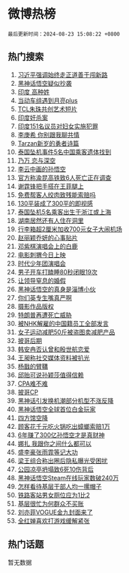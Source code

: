 # 微博热榜

`最后更新时间：2024-08-23 15:08:22 +0800`

## 热门搜索

1. [习近平强调始终走正道善于闯新路](https://m.weibo.cn/search?containerid=100103type%3D1%26t%3D10%26q%3D%23%E4%B9%A0%E8%BF%91%E5%B9%B3%E5%BC%BA%E8%B0%83%E5%A7%8B%E7%BB%88%E8%B5%B0%E6%AD%A3%E9%81%93%E5%96%84%E4%BA%8E%E9%97%AF%E6%96%B0%E8%B7%AF%23&stream_entry_id=51&isnewpage=1&extparam=seat%3D1%26stream_entry_id%3D51%26c_type%3D51%26cate%3D10103%26pos%3D0%26q%3D%2523%25E4%25B9%25A0%25E8%25BF%2591%25E5%25B9%25B3%25E5%25BC%25BA%25E8%25B0%2583%25E5%25A7%258B%25E7%25BB%2588%25E8%25B5%25B0%25E6%25AD%25A3%25E9%2581%2593%25E5%2596%2584%25E4%25BA%258E%25E9%2597%25AF%25E6%2596%25B0%25E8%25B7%25AF%2523%26dgr%3D0%26filter_type%3Drealtimehot%26display_time%3D1724396901%26pre_seqid%3D172439690110901120946)
1. [黑神话悟空疑似抄袭](https://m.weibo.cn/search?containerid=100103type%3D1%26t%3D10%26q%3D%E9%BB%91%E7%A5%9E%E8%AF%9D%E6%82%9F%E7%A9%BA%E7%96%91%E4%BC%BC%E6%8A%84%E8%A2%AD&stream_entry_id=31&isnewpage=1&extparam=seat%3D1%26lcate%3D5001%26band_rank%3D1%26q%3D%25E9%25BB%2591%25E7%25A5%259E%25E8%25AF%259D%25E6%2582%259F%25E7%25A9%25BA%25E7%2596%2591%25E4%25BC%25BC%25E6%258A%2584%25E8%25A2%25AD%26dgr%3D0%26filter_type%3Drealtimehot%26c_type%3D31%26flag%3D4%26pos%3D0%26cate%3D5001%26realpos%3D1%26stream_entry_id%3D31%26display_time%3D1724396901%26pre_seqid%3D172439690110901120946)
1. [印度 高种姓](https://m.weibo.cn/search?containerid=100103type%3D1%26t%3D10%26q%3D%E5%8D%B0%E5%BA%A6+%E9%AB%98%E7%A7%8D%E5%A7%93&stream_entry_id=31&isnewpage=1&extparam=seat%3D1%26lcate%3D5001%26band_rank%3D2%26q%3D%25E5%258D%25B0%25E5%25BA%25A6%2520%25E9%25AB%2598%25E7%25A7%258D%25E5%25A7%2593%26dgr%3D0%26filter_type%3Drealtimehot%26c_type%3D31%26flag%3D2%26pos%3D1%26cate%3D5001%26realpos%3D2%26stream_entry_id%3D31%26display_time%3D1724396901%26pre_seqid%3D172439690110901120946)
1. [当动车组遇到月亮plus](https://m.weibo.cn/search?containerid=100103type%3D1%26t%3D10%26q%3D%23%E5%BD%93%E5%8A%A8%E8%BD%A6%E7%BB%84%E9%81%87%E5%88%B0%E6%9C%88%E4%BA%AEplus%23&stream_entry_id=31&isnewpage=1&extparam=seat%3D1%26lcate%3D5001%26band_rank%3D3%26q%3D%2523%25E5%25BD%2593%25E5%258A%25A8%25E8%25BD%25A6%25E7%25BB%2584%25E9%2581%2587%25E5%2588%25B0%25E6%259C%2588%25E4%25BA%25AEplus%2523%26dgr%3D0%26filter_type%3Drealtimehot%26c_type%3D31%26flag%3D0%26pos%3D2%26cate%3D5001%26realpos%3D3%26stream_entry_id%3D31%26display_time%3D1724396901%26pre_seqid%3D172439690110901120946)
1. [TCL朱珠共创艺术短片](https://m.weibo.cn/search?containerid=100103type%3D1%26t%3D10%26q%3D%23TCL%E6%9C%B1%E7%8F%A0%E5%85%B1%E5%88%9B%E8%89%BA%E6%9C%AF%E7%9F%AD%E7%89%87%23&stream_entry_id=31&isnewpage=1&extparam=seat%3D1%26lcate%3D5001%26band_rank%3D4%26q%3D%2523TCL%25E6%259C%25B1%25E7%258F%25A0%25E5%2585%25B1%25E5%2588%259B%25E8%2589%25BA%25E6%259C%25AF%25E7%259F%25AD%25E7%2589%2587%2523%26dgr%3D0%26filter_type%3Drealtimehot%26adid%3D251123%26c_type%3D31%26stream_entry_id%3D31%26pos%3D3%26topic_ad%3D1%26cate%3D5001%26is_ad_pos%3D1%26display_time%3D1724396901%26pre_seqid%3D172439690110901120946)
1. [印度奸杀案](https://m.weibo.cn/search?containerid=100103type%3D1%26t%3D10%26q%3D%E5%8D%B0%E5%BA%A6%E5%A5%B8%E6%9D%80%E6%A1%88&stream_entry_id=31&isnewpage=1&extparam=seat%3D1%26lcate%3D5001%26band_rank%3D4%26q%3D%25E5%258D%25B0%25E5%25BA%25A6%25E5%25A5%25B8%25E6%259D%2580%25E6%25A1%2588%26dgr%3D0%26filter_type%3Drealtimehot%26c_type%3D31%26flag%3D1%26pos%3D4%26cate%3D5001%26realpos%3D4%26stream_entry_id%3D31%26display_time%3D1724396901%26pre_seqid%3D172439690110901120946)
1. [印度151名议员对妇女实施犯罪](https://m.weibo.cn/search?containerid=100103type%3D1%26t%3D10%26q%3D%23%E5%8D%B0%E5%BA%A6151%E5%90%8D%E8%AE%AE%E5%91%98%E5%AF%B9%E5%A6%87%E5%A5%B3%E5%AE%9E%E6%96%BD%E7%8A%AF%E7%BD%AA%23&stream_entry_id=31&isnewpage=1&extparam=seat%3D1%26lcate%3D5001%26band_rank%3D5%26q%3D%2523%25E5%258D%25B0%25E5%25BA%25A6151%25E5%2590%258D%25E8%25AE%25AE%25E5%2591%2598%25E5%25AF%25B9%25E5%25A6%2587%25E5%25A5%25B3%25E5%25AE%259E%25E6%2596%25BD%25E7%258A%25AF%25E7%25BD%25AA%2523%26dgr%3D0%26filter_type%3Drealtimehot%26c_type%3D31%26flag%3D2%26pos%3D5%26cate%3D5001%26realpos%3D5%26stream_entry_id%3D31%26display_time%3D1724396901%26pre_seqid%3D172439690110901120946)
1. [李庚希 你别跟我聊共情](https://m.weibo.cn/search?containerid=100103type%3D1%26t%3D10%26q%3D%E6%9D%8E%E5%BA%9A%E5%B8%8C+%E4%BD%A0%E5%88%AB%E8%B7%9F%E6%88%91%E8%81%8A%E5%85%B1%E6%83%85&stream_entry_id=31&isnewpage=1&extparam=seat%3D1%26lcate%3D5001%26band_rank%3D6%26q%3D%25E6%259D%258E%25E5%25BA%259A%25E5%25B8%258C%2520%25E4%25BD%25A0%25E5%2588%25AB%25E8%25B7%259F%25E6%2588%2591%25E8%2581%258A%25E5%2585%25B1%25E6%2583%2585%26dgr%3D0%26filter_type%3Drealtimehot%26c_type%3D31%26flag%3D1%26pos%3D6%26cate%3D5001%26realpos%3D6%26stream_entry_id%3D31%26display_time%3D1724396901%26pre_seqid%3D172439690110901120946)
1. [Tarzan新岁的勇者诗篇](https://m.weibo.cn/search?containerid=100103type%3D1%26t%3D10%26q%3D%23Tarzan%E6%96%B0%E5%B2%81%E7%9A%84%E5%8B%87%E8%80%85%E8%AF%97%E7%AF%87%23&stream_entry_id=31&isnewpage=1&extparam=seat%3D1%26lcate%3D5001%26band_rank%3D7%26q%3D%2523Tarzan%25E6%2596%25B0%25E5%25B2%2581%25E7%259A%2584%25E5%258B%2587%25E8%2580%2585%25E8%25AF%2597%25E7%25AF%2587%2523%26is_ad_pos%3D1%26filter_type%3Drealtimehot%26adid%3D251054%26c_type%3D31%26pos%3D7%26stream_entry_id%3D31%26cate%3D5001%26dgr%3D0%26display_time%3D1724396901%26pre_seqid%3D172439690110901120946)
1. [泰国坠机事件5名中国乘客遗体找到](https://m.weibo.cn/search?containerid=100103type%3D1%26t%3D10%26q%3D%23%E6%B3%B0%E5%9B%BD%E5%9D%A0%E6%9C%BA%E4%BA%8B%E4%BB%B65%E5%90%8D%E4%B8%AD%E5%9B%BD%E4%B9%98%E5%AE%A2%E9%81%97%E4%BD%93%E6%89%BE%E5%88%B0%23&stream_entry_id=31&isnewpage=1&extparam=seat%3D1%26lcate%3D5001%26band_rank%3D7%26q%3D%2523%25E6%25B3%25B0%25E5%259B%25BD%25E5%259D%25A0%25E6%259C%25BA%25E4%25BA%258B%25E4%25BB%25B65%25E5%2590%258D%25E4%25B8%25AD%25E5%259B%25BD%25E4%25B9%2598%25E5%25AE%25A2%25E9%2581%2597%25E4%25BD%2593%25E6%2589%25BE%25E5%2588%25B0%2523%26dgr%3D0%26filter_type%3Drealtimehot%26c_type%3D31%26flag%3D1%26pos%3D8%26cate%3D5001%26realpos%3D7%26stream_entry_id%3D31%26display_time%3D1724396901%26pre_seqid%3D172439690110901120946)
1. [乃万 恋与深空](https://m.weibo.cn/search?containerid=100103type%3D1%26t%3D10%26q%3D%E4%B9%83%E4%B8%87+%E6%81%8B%E4%B8%8E%E6%B7%B1%E7%A9%BA&stream_entry_id=31&isnewpage=1&extparam=seat%3D1%26lcate%3D5001%26band_rank%3D8%26q%3D%25E4%25B9%2583%25E4%25B8%2587%2520%25E6%2581%258B%25E4%25B8%258E%25E6%25B7%25B1%25E7%25A9%25BA%26dgr%3D0%26filter_type%3Drealtimehot%26c_type%3D31%26flag%3D0%26pos%3D9%26cate%3D5001%26realpos%3D8%26stream_entry_id%3D31%26display_time%3D1724396901%26pre_seqid%3D172439690110901120946)
1. [李云中画的孙悟空](https://m.weibo.cn/search?containerid=100103type%3D1%26t%3D10%26q%3D%E6%9D%8E%E4%BA%91%E4%B8%AD%E7%94%BB%E7%9A%84%E5%AD%99%E6%82%9F%E7%A9%BA&stream_entry_id=31&isnewpage=1&extparam=seat%3D1%26lcate%3D5001%26band_rank%3D9%26q%3D%25E6%259D%258E%25E4%25BA%2591%25E4%25B8%25AD%25E7%2594%25BB%25E7%259A%2584%25E5%25AD%2599%25E6%2582%259F%25E7%25A9%25BA%26dgr%3D0%26filter_type%3Drealtimehot%26c_type%3D31%26flag%3D0%26pos%3D10%26cate%3D5001%26realpos%3D9%26stream_entry_id%3D31%26display_time%3D1724396901%26pre_seqid%3D172439690110901120946)
1. [官方称渝昆高铁致6人死亡正在调查](https://m.weibo.cn/search?containerid=100103type%3D1%26t%3D10%26q%3D%23%E5%AE%98%E6%96%B9%E7%A7%B0%E6%B8%9D%E6%98%86%E9%AB%98%E9%93%81%E8%87%B46%E4%BA%BA%E6%AD%BB%E4%BA%A1%E6%AD%A3%E5%9C%A8%E8%B0%83%E6%9F%A5%23&stream_entry_id=31&isnewpage=1&extparam=seat%3D1%26lcate%3D5001%26band_rank%3D10%26q%3D%2523%25E5%25AE%2598%25E6%2596%25B9%25E7%25A7%25B0%25E6%25B8%259D%25E6%2598%2586%25E9%25AB%2598%25E9%2593%2581%25E8%2587%25B46%25E4%25BA%25BA%25E6%25AD%25BB%25E4%25BA%25A1%25E6%25AD%25A3%25E5%259C%25A8%25E8%25B0%2583%25E6%259F%25A5%2523%26dgr%3D0%26filter_type%3Drealtimehot%26c_type%3D31%26flag%3D1%26pos%3D11%26cate%3D5001%26realpos%3D10%26stream_entry_id%3D31%26display_time%3D1724396901%26pre_seqid%3D172439690110901120946)
1. [谢霆锋把手搭在王菲腿上](https://m.weibo.cn/search?containerid=100103type%3D1%26t%3D10%26q%3D%23%E8%B0%A2%E9%9C%86%E9%94%8B%E6%8A%8A%E6%89%8B%E6%90%AD%E5%9C%A8%E7%8E%8B%E8%8F%B2%E8%85%BF%E4%B8%8A%23&stream_entry_id=31&isnewpage=1&extparam=seat%3D1%26lcate%3D5001%26band_rank%3D11%26q%3D%2523%25E8%25B0%25A2%25E9%259C%2586%25E9%2594%258B%25E6%258A%258A%25E6%2589%258B%25E6%2590%25AD%25E5%259C%25A8%25E7%258E%258B%25E8%258F%25B2%25E8%2585%25BF%25E4%25B8%258A%2523%26dgr%3D0%26filter_type%3Drealtimehot%26c_type%3D31%26flag%3D1%26pos%3D12%26cate%3D5001%26realpos%3D11%26stream_entry_id%3D31%26display_time%3D1724396901%26pre_seqid%3D172439690110901120946)
1. [免费帮客人绞肉致残能索赔吗](https://m.weibo.cn/search?containerid=100103type%3D1%26t%3D10%26q%3D%23%E5%85%8D%E8%B4%B9%E5%B8%AE%E5%AE%A2%E4%BA%BA%E7%BB%9E%E8%82%89%E8%87%B4%E6%AE%8B%E8%83%BD%E7%B4%A2%E8%B5%94%E5%90%97%23&stream_entry_id=31&isnewpage=1&extparam=seat%3D1%26lcate%3D5001%26band_rank%3D12%26q%3D%2523%25E5%2585%258D%25E8%25B4%25B9%25E5%25B8%25AE%25E5%25AE%25A2%25E4%25BA%25BA%25E7%25BB%259E%25E8%2582%2589%25E8%2587%25B4%25E6%25AE%258B%25E8%2583%25BD%25E7%25B4%25A2%25E8%25B5%2594%25E5%2590%2597%2523%26dgr%3D0%26filter_type%3Drealtimehot%26c_type%3D31%26flag%3D2%26pos%3D13%26cate%3D5001%26realpos%3D12%26stream_entry_id%3D31%26display_time%3D1724396901%26pre_seqid%3D172439690110901120946)
1. [130平装成了300平的即视感](https://m.weibo.cn/search?containerid=100103type%3D1%26t%3D10%26q%3D130%E5%B9%B3%E8%A3%85%E6%88%90%E4%BA%86300%E5%B9%B3%E7%9A%84%E5%8D%B3%E8%A7%86%E6%84%9F&stream_entry_id=31&isnewpage=1&extparam=seat%3D1%26lcate%3D5001%26band_rank%3D13%26q%3D130%25E5%25B9%25B3%25E8%25A3%2585%25E6%2588%2590%25E4%25BA%2586300%25E5%25B9%25B3%25E7%259A%2584%25E5%258D%25B3%25E8%25A7%2586%25E6%2584%259F%26dgr%3D0%26filter_type%3Drealtimehot%26c_type%3D31%26flag%3D1%26pos%3D14%26cate%3D5001%26realpos%3D13%26stream_entry_id%3D31%26display_time%3D1724396901%26pre_seqid%3D172439690110901120946)
1. [泰国坠机5名乘客出生于浙江或上海](https://m.weibo.cn/search?containerid=100103type%3D1%26t%3D10%26q%3D%23%E6%B3%B0%E5%9B%BD%E5%9D%A0%E6%9C%BA5%E5%90%8D%E4%B9%98%E5%AE%A2%E5%87%BA%E7%94%9F%E4%BA%8E%E6%B5%99%E6%B1%9F%E6%88%96%E4%B8%8A%E6%B5%B7%23&stream_entry_id=31&isnewpage=1&extparam=seat%3D1%26lcate%3D5001%26band_rank%3D14%26q%3D%2523%25E6%25B3%25B0%25E5%259B%25BD%25E5%259D%25A0%25E6%259C%25BA5%25E5%2590%258D%25E4%25B9%2598%25E5%25AE%25A2%25E5%2587%25BA%25E7%2594%259F%25E4%25BA%258E%25E6%25B5%2599%25E6%25B1%259F%25E6%2588%2596%25E4%25B8%258A%25E6%25B5%25B7%2523%26dgr%3D0%26filter_type%3Drealtimehot%26c_type%3D31%26flag%3D1%26pos%3D15%26cate%3D5001%26realpos%3D14%26stream_entry_id%3D31%26display_time%3D1724396901%26pre_seqid%3D172439690110901120946)
1. [湖南居然还有人住在洞里](https://m.weibo.cn/search?containerid=100103type%3D1%26t%3D10%26q%3D%23%E6%B9%96%E5%8D%97%E5%B1%85%E7%84%B6%E8%BF%98%E6%9C%89%E4%BA%BA%E4%BD%8F%E5%9C%A8%E6%B4%9E%E9%87%8C%23&stream_entry_id=31&isnewpage=1&extparam=seat%3D1%26lcate%3D5001%26band_rank%3D15%26q%3D%2523%25E6%25B9%2596%25E5%258D%2597%25E5%25B1%2585%25E7%2584%25B6%25E8%25BF%2598%25E6%259C%2589%25E4%25BA%25BA%25E4%25BD%258F%25E5%259C%25A8%25E6%25B4%259E%25E9%2587%258C%2523%26dgr%3D0%26filter_type%3Drealtimehot%26c_type%3D31%26flag%3D1%26pos%3D16%26cate%3D5001%26realpos%3D15%26stream_entry_id%3D31%26display_time%3D1724396901%26pre_seqid%3D172439690110901120946)
1. [行李箱超2厘米加收700元女子大闹机场](https://m.weibo.cn/search?containerid=100103type%3D1%26t%3D10%26q%3D%23%E8%A1%8C%E6%9D%8E%E7%AE%B1%E8%B6%852%E5%8E%98%E7%B1%B3%E5%8A%A0%E6%94%B6700%E5%85%83%E5%A5%B3%E5%AD%90%E5%A4%A7%E9%97%B9%E6%9C%BA%E5%9C%BA%23&stream_entry_id=31&isnewpage=1&extparam=seat%3D1%26lcate%3D5001%26band_rank%3D16%26q%3D%2523%25E8%25A1%258C%25E6%259D%258E%25E7%25AE%25B1%25E8%25B6%25852%25E5%258E%2598%25E7%25B1%25B3%25E5%258A%25A0%25E6%2594%25B6700%25E5%2585%2583%25E5%25A5%25B3%25E5%25AD%2590%25E5%25A4%25A7%25E9%2597%25B9%25E6%259C%25BA%25E5%259C%25BA%2523%26dgr%3D0%26filter_type%3Drealtimehot%26c_type%3D31%26flag%3D0%26pos%3D17%26cate%3D5001%26realpos%3D16%26stream_entry_id%3D31%26display_time%3D1724396901%26pre_seqid%3D172439690110901120946)
1. [赵丽颖乔妍的心事贴片](https://m.weibo.cn/search?containerid=100103type%3D1%26t%3D10%26q%3D%23%E8%B5%B5%E4%B8%BD%E9%A2%96%E4%B9%94%E5%A6%8D%E7%9A%84%E5%BF%83%E4%BA%8B%E8%B4%B4%E7%89%87%23&stream_entry_id=31&isnewpage=1&extparam=seat%3D1%26lcate%3D5001%26band_rank%3D17%26q%3D%2523%25E8%25B5%25B5%25E4%25B8%25BD%25E9%25A2%2596%25E4%25B9%2594%25E5%25A6%258D%25E7%259A%2584%25E5%25BF%2583%25E4%25BA%258B%25E8%25B4%25B4%25E7%2589%2587%2523%26dgr%3D0%26filter_type%3Drealtimehot%26c_type%3D31%26flag%3D1%26pos%3D18%26cate%3D5001%26realpos%3D17%26stream_entry_id%3D31%26display_time%3D1724396901%26pre_seqid%3D172439690110901120946)
1. [邓紫棋演唱会上的白鹿](https://m.weibo.cn/search?containerid=100103type%3D1%26t%3D10%26q%3D%23%E9%82%93%E7%B4%AB%E6%A3%8B%E6%BC%94%E5%94%B1%E4%BC%9A%E4%B8%8A%E7%9A%84%E7%99%BD%E9%B9%BF%23&stream_entry_id=31&isnewpage=1&extparam=seat%3D1%26lcate%3D5001%26band_rank%3D18%26q%3D%2523%25E9%2582%2593%25E7%25B4%25AB%25E6%25A3%258B%25E6%25BC%2594%25E5%2594%25B1%25E4%25BC%259A%25E4%25B8%258A%25E7%259A%2584%25E7%2599%25BD%25E9%25B9%25BF%2523%26dgr%3D0%26filter_type%3Drealtimehot%26c_type%3D31%26flag%3D1%26pos%3D19%26cate%3D5001%26realpos%3D18%26stream_entry_id%3D31%26display_time%3D1724396901%26pre_seqid%3D172439690110901120946)
1. [电影刺猬今日上映](https://m.weibo.cn/search?containerid=100103type%3D1%26t%3D10%26q%3D%23%E7%94%B5%E5%BD%B1%E5%88%BA%E7%8C%AC%E4%BB%8A%E6%97%A5%E4%B8%8A%E6%98%A0%23&stream_entry_id=31&isnewpage=1&extparam=seat%3D1%26lcate%3D5001%26band_rank%3D19%26q%3D%2523%25E7%2594%25B5%25E5%25BD%25B1%25E5%2588%25BA%25E7%258C%25AC%25E4%25BB%258A%25E6%2597%25A5%25E4%25B8%258A%25E6%2598%25A0%2523%26dgr%3D0%26filter_type%3Drealtimehot%26c_type%3D31%26flag%3D0%26pos%3D20%26cate%3D5001%26realpos%3D19%26stream_entry_id%3D31%26display_time%3D1724396901%26pre_seqid%3D172439690110901120946)
1. [时代少年团演唱会](https://m.weibo.cn/search?containerid=100103type%3D1%26t%3D10%26q%3D%E6%97%B6%E4%BB%A3%E5%B0%91%E5%B9%B4%E5%9B%A2%E6%BC%94%E5%94%B1%E4%BC%9A&stream_entry_id=31&isnewpage=1&extparam=seat%3D1%26lcate%3D5001%26band_rank%3D20%26q%3D%25E6%2597%25B6%25E4%25BB%25A3%25E5%25B0%2591%25E5%25B9%25B4%25E5%259B%25A2%25E6%25BC%2594%25E5%2594%25B1%25E4%25BC%259A%26dgr%3D0%26filter_type%3Drealtimehot%26c_type%3D31%26flag%3D1%26pos%3D21%26cate%3D5001%26realpos%3D20%26stream_entry_id%3D31%26display_time%3D1724396901%26pre_seqid%3D172439690110901120946)
1. [男子开车打瞌睡80秒闭眼19次](https://m.weibo.cn/search?containerid=100103type%3D1%26t%3D10%26q%3D%23%E7%94%B7%E5%AD%90%E5%BC%80%E8%BD%A6%E6%89%93%E7%9E%8C%E7%9D%A180%E7%A7%92%E9%97%AD%E7%9C%BC19%E6%AC%A1%23&stream_entry_id=31&isnewpage=1&extparam=seat%3D1%26lcate%3D5001%26band_rank%3D21%26q%3D%2523%25E7%2594%25B7%25E5%25AD%2590%25E5%25BC%2580%25E8%25BD%25A6%25E6%2589%2593%25E7%259E%258C%25E7%259D%25A180%25E7%25A7%2592%25E9%2597%25AD%25E7%259C%25BC19%25E6%25AC%25A1%2523%26dgr%3D0%26filter_type%3Drealtimehot%26c_type%3D31%26flag%3D0%26pos%3D22%26cate%3D5001%26realpos%3D21%26stream_entry_id%3D31%26display_time%3D1724396901%26pre_seqid%3D172439690110901120946)
1. [让领导窒息的婚假](https://m.weibo.cn/search?containerid=100103type%3D1%26t%3D10%26q%3D%23%E8%AE%A9%E9%A2%86%E5%AF%BC%E7%AA%92%E6%81%AF%E7%9A%84%E5%A9%9A%E5%81%87%23&stream_entry_id=31&isnewpage=1&extparam=seat%3D1%26lcate%3D5001%26band_rank%3D22%26q%3D%2523%25E8%25AE%25A9%25E9%25A2%2586%25E5%25AF%25BC%25E7%25AA%2592%25E6%2581%25AF%25E7%259A%2584%25E5%25A9%259A%25E5%2581%2587%2523%26dgr%3D0%26filter_type%3Drealtimehot%26c_type%3D31%26flag%3D0%26pos%3D23%26cate%3D5001%26realpos%3D22%26stream_entry_id%3D31%26display_time%3D1724396901%26pre_seqid%3D172439690110901120946)
1. [黑神话悟空的真身是淄博小伙](https://m.weibo.cn/search?containerid=100103type%3D1%26t%3D10%26q%3D%23%E9%BB%91%E7%A5%9E%E8%AF%9D%E6%82%9F%E7%A9%BA%E7%9A%84%E7%9C%9F%E8%BA%AB%E6%98%AF%E6%B7%84%E5%8D%9A%E5%B0%8F%E4%BC%99%23&stream_entry_id=31&isnewpage=1&extparam=seat%3D1%26lcate%3D5001%26band_rank%3D23%26q%3D%2523%25E9%25BB%2591%25E7%25A5%259E%25E8%25AF%259D%25E6%2582%259F%25E7%25A9%25BA%25E7%259A%2584%25E7%259C%259F%25E8%25BA%25AB%25E6%2598%25AF%25E6%25B7%2584%25E5%258D%259A%25E5%25B0%258F%25E4%25BC%2599%2523%26dgr%3D0%26filter_type%3Drealtimehot%26c_type%3D31%26flag%3D0%26pos%3D24%26cate%3D5001%26realpos%3D23%26stream_entry_id%3D31%26display_time%3D1724396901%26pre_seqid%3D172439690110901120946)
1. [你们英专生嘴真严啊](https://m.weibo.cn/search?containerid=100103type%3D1%26t%3D10%26q%3D%E4%BD%A0%E4%BB%AC%E8%8B%B1%E4%B8%93%E7%94%9F%E5%98%B4%E7%9C%9F%E4%B8%A5%E5%95%8A&stream_entry_id=31&isnewpage=1&extparam=seat%3D1%26lcate%3D5001%26band_rank%3D24%26q%3D%25E4%25BD%25A0%25E4%25BB%25AC%25E8%258B%25B1%25E4%25B8%2593%25E7%2594%259F%25E5%2598%25B4%25E7%259C%259F%25E4%25B8%25A5%25E5%2595%258A%26dgr%3D0%26filter_type%3Drealtimehot%26c_type%3D31%26flag%3D1%26pos%3D25%26cate%3D5001%26realpos%3D24%26stream_entry_id%3D31%26display_time%3D1724396901%26pre_seqid%3D172439690110901120946)
1. [摄影作品版权](https://m.weibo.cn/search?containerid=100103type%3D1%26t%3D10%26q%3D%E6%91%84%E5%BD%B1%E4%BD%9C%E5%93%81%E7%89%88%E6%9D%83&stream_entry_id=31&isnewpage=1&extparam=seat%3D1%26lcate%3D5001%26band_rank%3D25%26q%3D%25E6%2591%2584%25E5%25BD%25B1%25E4%25BD%259C%25E5%2593%2581%25E7%2589%2588%25E6%259D%2583%26dgr%3D0%26filter_type%3Drealtimehot%26c_type%3D31%26flag%3D1%26pos%3D26%26cate%3D5001%26realpos%3D25%26stream_entry_id%3D31%26display_time%3D1724396901%26pre_seqid%3D172439690110901120946)
1. [特朗普再遭死亡威胁](https://m.weibo.cn/search?containerid=100103type%3D1%26t%3D10%26q%3D%23%E7%89%B9%E6%9C%97%E6%99%AE%E5%86%8D%E9%81%AD%E6%AD%BB%E4%BA%A1%E5%A8%81%E8%83%81%23&stream_entry_id=31&isnewpage=1&extparam=seat%3D1%26lcate%3D5001%26band_rank%3D26%26q%3D%2523%25E7%2589%25B9%25E6%259C%2597%25E6%2599%25AE%25E5%2586%258D%25E9%2581%25AD%25E6%25AD%25BB%25E4%25BA%25A1%25E5%25A8%2581%25E8%2583%2581%2523%26dgr%3D0%26filter_type%3Drealtimehot%26c_type%3D31%26flag%3D1%26pos%3D27%26cate%3D5001%26realpos%3D26%26stream_entry_id%3D31%26display_time%3D1724396901%26pre_seqid%3D172439690110901120946)
1. [被NHK解雇的中国籍员工全部发言](https://m.weibo.cn/search?containerid=100103type%3D1%26t%3D10%26q%3D%23%E8%A2%ABNHK%E8%A7%A3%E9%9B%87%E7%9A%84%E4%B8%AD%E5%9B%BD%E7%B1%8D%E5%91%98%E5%B7%A5%E5%85%A8%E9%83%A8%E5%8F%91%E8%A8%80%23&stream_entry_id=31&isnewpage=1&extparam=seat%3D1%26lcate%3D5001%26band_rank%3D27%26q%3D%2523%25E8%25A2%25ABNHK%25E8%25A7%25A3%25E9%259B%2587%25E7%259A%2584%25E4%25B8%25AD%25E5%259B%25BD%25E7%25B1%258D%25E5%2591%2598%25E5%25B7%25A5%25E5%2585%25A8%25E9%2583%25A8%25E5%258F%2591%25E8%25A8%2580%2523%26dgr%3D0%26filter_type%3Drealtimehot%26c_type%3D31%26flag%3D0%26pos%3D28%26cate%3D5001%26realpos%3D27%26stream_entry_id%3D31%26display_time%3D1724396901%26pre_seqid%3D172439690110901120946)
1. [女子运动减肥50斤被盗图卖减肥产品](https://m.weibo.cn/search?containerid=100103type%3D1%26t%3D10%26q%3D%23%E5%A5%B3%E5%AD%90%E8%BF%90%E5%8A%A8%E5%87%8F%E8%82%A550%E6%96%A4%E8%A2%AB%E7%9B%97%E5%9B%BE%E5%8D%96%E5%87%8F%E8%82%A5%E4%BA%A7%E5%93%81%23&stream_entry_id=31&isnewpage=1&extparam=seat%3D1%26lcate%3D5001%26band_rank%3D28%26q%3D%2523%25E5%25A5%25B3%25E5%25AD%2590%25E8%25BF%2590%25E5%258A%25A8%25E5%2587%258F%25E8%2582%25A550%25E6%2596%25A4%25E8%25A2%25AB%25E7%259B%2597%25E5%259B%25BE%25E5%258D%2596%25E5%2587%258F%25E8%2582%25A5%25E4%25BA%25A7%25E5%2593%2581%2523%26dgr%3D0%26filter_type%3Drealtimehot%26c_type%3D31%26flag%3D1%26pos%3D29%26cate%3D5001%26realpos%3D28%26stream_entry_id%3D31%26display_time%3D1724396901%26pre_seqid%3D172439690110901120946)
1. [披哥后期](https://m.weibo.cn/search?containerid=100103type%3D1%26t%3D10%26q%3D%E6%8A%AB%E5%93%A5%E5%90%8E%E6%9C%9F&stream_entry_id=31&isnewpage=1&extparam=seat%3D1%26lcate%3D5001%26band_rank%3D29%26q%3D%25E6%258A%25AB%25E5%2593%25A5%25E5%2590%258E%25E6%259C%259F%26dgr%3D0%26filter_type%3Drealtimehot%26c_type%3D31%26flag%3D1%26pos%3D30%26cate%3D5001%26realpos%3D29%26stream_entry_id%3D31%26display_time%3D1724396901%26pre_seqid%3D172439690110901120946)
1. [韩安冉否认曾和殷世航恋爱](https://m.weibo.cn/search?containerid=100103type%3D1%26t%3D10%26q%3D%23%E9%9F%A9%E5%AE%89%E5%86%89%E5%90%A6%E8%AE%A4%E6%9B%BE%E5%92%8C%E6%AE%B7%E4%B8%96%E8%88%AA%E6%81%8B%E7%88%B1%23&stream_entry_id=31&isnewpage=1&extparam=seat%3D1%26lcate%3D5001%26band_rank%3D30%26q%3D%2523%25E9%259F%25A9%25E5%25AE%2589%25E5%2586%2589%25E5%2590%25A6%25E8%25AE%25A4%25E6%259B%25BE%25E5%2592%258C%25E6%25AE%25B7%25E4%25B8%2596%25E8%2588%25AA%25E6%2581%258B%25E7%2588%25B1%2523%26dgr%3D0%26filter_type%3Drealtimehot%26c_type%3D31%26flag%3D0%26pos%3D31%26cate%3D5001%26realpos%3D30%26stream_entry_id%3D31%26display_time%3D1724396901%26pre_seqid%3D172439690110901120946)
1. [王昶称社交媒体资料被扒光](https://m.weibo.cn/search?containerid=100103type%3D1%26t%3D10%26q%3D%23%E7%8E%8B%E6%98%B6%E7%A7%B0%E7%A4%BE%E4%BA%A4%E5%AA%92%E4%BD%93%E8%B5%84%E6%96%99%E8%A2%AB%E6%89%92%E5%85%89%23&stream_entry_id=31&isnewpage=1&extparam=seat%3D1%26lcate%3D5001%26band_rank%3D31%26q%3D%2523%25E7%258E%258B%25E6%2598%25B6%25E7%25A7%25B0%25E7%25A4%25BE%25E4%25BA%25A4%25E5%25AA%2592%25E4%25BD%2593%25E8%25B5%2584%25E6%2596%2599%25E8%25A2%25AB%25E6%2589%2592%25E5%2585%2589%2523%26dgr%3D0%26filter_type%3Drealtimehot%26c_type%3D31%26flag%3D1%26pos%3D32%26cate%3D5001%26realpos%3D31%26stream_entry_id%3D31%26display_time%3D1724396901%26pre_seqid%3D172439690110901120946)
1. [杨戬的臂鞲](https://m.weibo.cn/search?containerid=100103type%3D1%26t%3D10%26q%3D%E6%9D%A8%E6%88%AC%E7%9A%84%E8%87%82%E9%9E%B2&stream_entry_id=31&isnewpage=1&extparam=seat%3D1%26lcate%3D5001%26band_rank%3D32%26q%3D%25E6%259D%25A8%25E6%2588%25AC%25E7%259A%2584%25E8%2587%2582%25E9%259E%25B2%26dgr%3D0%26filter_type%3Drealtimehot%26c_type%3D31%26flag%3D1%26pos%3D33%26cate%3D5001%26realpos%3D32%26stream_entry_id%3D31%26display_time%3D1724396901%26pre_seqid%3D172439690110901120946)
1. [邱贻可说孙颖莎值得信赖](https://m.weibo.cn/search?containerid=100103type%3D1%26t%3D10%26q%3D%23%E9%82%B1%E8%B4%BB%E5%8F%AF%E8%AF%B4%E5%AD%99%E9%A2%96%E8%8E%8E%E5%80%BC%E5%BE%97%E4%BF%A1%E8%B5%96%23&stream_entry_id=31&isnewpage=1&extparam=seat%3D1%26lcate%3D5001%26band_rank%3D33%26q%3D%2523%25E9%2582%25B1%25E8%25B4%25BB%25E5%258F%25AF%25E8%25AF%25B4%25E5%25AD%2599%25E9%25A2%2596%25E8%258E%258E%25E5%2580%25BC%25E5%25BE%2597%25E4%25BF%25A1%25E8%25B5%2596%2523%26dgr%3D0%26filter_type%3Drealtimehot%26c_type%3D31%26flag%3D0%26pos%3D34%26cate%3D5001%26realpos%3D33%26stream_entry_id%3D31%26display_time%3D1724396901%26pre_seqid%3D172439690110901120946)
1. [CPA难不难](https://m.weibo.cn/search?containerid=100103type%3D1%26t%3D10%26q%3DCPA%E9%9A%BE%E4%B8%8D%E9%9A%BE&stream_entry_id=31&isnewpage=1&extparam=seat%3D1%26lcate%3D5001%26band_rank%3D34%26q%3DCPA%25E9%259A%25BE%25E4%25B8%258D%25E9%259A%25BE%26dgr%3D0%26filter_type%3Drealtimehot%26c_type%3D31%26flag%3D0%26pos%3D35%26cate%3D5001%26realpos%3D34%26stream_entry_id%3D31%26display_time%3D1724396901%26pre_seqid%3D172439690110901120946)
1. [披哥CP](https://m.weibo.cn/search?containerid=100103type%3D1%26t%3D10%26q%3D%E6%8A%AB%E5%93%A5CP&stream_entry_id=31&isnewpage=1&extparam=seat%3D1%26lcate%3D5001%26band_rank%3D35%26q%3D%25E6%258A%25AB%25E5%2593%25A5CP%26dgr%3D0%26filter_type%3Drealtimehot%26c_type%3D31%26flag%3D1%26pos%3D36%26cate%3D5001%26realpos%3D35%26stream_entry_id%3D31%26display_time%3D1724396901%26pre_seqid%3D172439690110901120946)
1. [黑神话引发换机潮部分机型不涨反降](https://m.weibo.cn/search?containerid=100103type%3D1%26t%3D10%26q%3D%23%E9%BB%91%E7%A5%9E%E8%AF%9D%E5%BC%95%E5%8F%91%E6%8D%A2%E6%9C%BA%E6%BD%AE%E9%83%A8%E5%88%86%E6%9C%BA%E5%9E%8B%E4%B8%8D%E6%B6%A8%E5%8F%8D%E9%99%8D%23&stream_entry_id=31&isnewpage=1&extparam=seat%3D1%26lcate%3D5001%26band_rank%3D36%26q%3D%2523%25E9%25BB%2591%25E7%25A5%259E%25E8%25AF%259D%25E5%25BC%2595%25E5%258F%2591%25E6%258D%25A2%25E6%259C%25BA%25E6%25BD%25AE%25E9%2583%25A8%25E5%2588%2586%25E6%259C%25BA%25E5%259E%258B%25E4%25B8%258D%25E6%25B6%25A8%25E5%258F%258D%25E9%2599%258D%2523%26dgr%3D0%26filter_type%3Drealtimehot%26c_type%3D31%26flag%3D1%26pos%3D37%26cate%3D5001%26realpos%3D36%26stream_entry_id%3D31%26display_time%3D1724396901%26pre_seqid%3D172439690110901120946)
1. [黑神话悟空全球首位白金玩家](https://m.weibo.cn/search?containerid=100103type%3D1%26t%3D10%26q%3D%23%E9%BB%91%E7%A5%9E%E8%AF%9D%E6%82%9F%E7%A9%BA%E5%85%A8%E7%90%83%E9%A6%96%E4%BD%8D%E7%99%BD%E9%87%91%E7%8E%A9%E5%AE%B6%23&stream_entry_id=31&isnewpage=1&extparam=seat%3D1%26lcate%3D5001%26band_rank%3D37%26q%3D%2523%25E9%25BB%2591%25E7%25A5%259E%25E8%25AF%259D%25E6%2582%259F%25E7%25A9%25BA%25E5%2585%25A8%25E7%2590%2583%25E9%25A6%2596%25E4%25BD%258D%25E7%2599%25BD%25E9%2587%2591%25E7%258E%25A9%25E5%25AE%25B6%2523%26dgr%3D0%26filter_type%3Drealtimehot%26c_type%3D31%26flag%3D1%26pos%3D38%26cate%3D5001%26realpos%3D37%26stream_entry_id%3D31%26display_time%3D1724396901%26pre_seqid%3D172439690110901120946)
1. [四方馆空降](https://m.weibo.cn/search?containerid=100103type%3D1%26t%3D10%26q%3D%23%E5%9B%9B%E6%96%B9%E9%A6%86%E7%A9%BA%E9%99%8D%23&stream_entry_id=31&isnewpage=1&extparam=seat%3D1%26lcate%3D5001%26band_rank%3D38%26q%3D%2523%25E5%259B%259B%25E6%2596%25B9%25E9%25A6%2586%25E7%25A9%25BA%25E9%2599%258D%2523%26dgr%3D0%26filter_type%3Drealtimehot%26c_type%3D31%26flag%3D0%26pos%3D39%26cate%3D5001%26realpos%3D38%26stream_entry_id%3D31%26display_time%3D1724396901%26pre_seqid%3D172439690110901120946)
1. [顾客花千元吃火锅吃出蟑螂索赔1万](https://m.weibo.cn/search?containerid=100103type%3D1%26t%3D10%26q%3D%23%E9%A1%BE%E5%AE%A2%E8%8A%B1%E5%8D%83%E5%85%83%E5%90%83%E7%81%AB%E9%94%85%E5%90%83%E5%87%BA%E8%9F%91%E8%9E%82%E7%B4%A2%E8%B5%941%E4%B8%87%23&stream_entry_id=31&isnewpage=1&extparam=seat%3D1%26lcate%3D5001%26band_rank%3D39%26q%3D%2523%25E9%25A1%25BE%25E5%25AE%25A2%25E8%258A%25B1%25E5%258D%2583%25E5%2585%2583%25E5%2590%2583%25E7%2581%25AB%25E9%2594%2585%25E5%2590%2583%25E5%2587%25BA%25E8%259F%2591%25E8%259E%2582%25E7%25B4%25A2%25E8%25B5%25941%25E4%25B8%2587%2523%26dgr%3D0%26filter_type%3Drealtimehot%26c_type%3D31%26flag%3D0%26pos%3D40%26cate%3D5001%26realpos%3D39%26stream_entry_id%3D31%26display_time%3D1724396901%26pre_seqid%3D172439690110901120946)
1. [6年赚了300亿孙悟空才是真财神](https://m.weibo.cn/search?containerid=100103type%3D1%26t%3D10%26q%3D%236%E5%B9%B4%E8%B5%9A%E4%BA%86300%E4%BA%BF%E5%AD%99%E6%82%9F%E7%A9%BA%E6%89%8D%E6%98%AF%E7%9C%9F%E8%B4%A2%E7%A5%9E%23&stream_entry_id=31&isnewpage=1&extparam=seat%3D1%26lcate%3D5001%26band_rank%3D40%26q%3D%25236%25E5%25B9%25B4%25E8%25B5%259A%25E4%25BA%2586300%25E4%25BA%25BF%25E5%25AD%2599%25E6%2582%259F%25E7%25A9%25BA%25E6%2589%258D%25E6%2598%25AF%25E7%259C%259F%25E8%25B4%25A2%25E7%25A5%259E%2523%26dgr%3D0%26filter_type%3Drealtimehot%26c_type%3D31%26flag%3D0%26pos%3D41%26cate%3D5001%26realpos%3D40%26stream_entry_id%3D31%26display_time%3D1724396901%26pre_seqid%3D172439690110901120946)
1. [娜扎 我跟你之间什么都可以](https://m.weibo.cn/search?containerid=100103type%3D1%26t%3D10%26q%3D%E5%A8%9C%E6%89%8E+%E6%88%91%E8%B7%9F%E4%BD%A0%E4%B9%8B%E9%97%B4%E4%BB%80%E4%B9%88%E9%83%BD%E5%8F%AF%E4%BB%A5&stream_entry_id=31&isnewpage=1&extparam=seat%3D1%26lcate%3D5001%26band_rank%3D41%26q%3D%25E5%25A8%259C%25E6%2589%258E%2520%25E6%2588%2591%25E8%25B7%259F%25E4%25BD%25A0%25E4%25B9%258B%25E9%2597%25B4%25E4%25BB%2580%25E4%25B9%2588%25E9%2583%25BD%25E5%258F%25AF%25E4%25BB%25A5%26dgr%3D0%26filter_type%3Drealtimehot%26c_type%3D31%26flag%3D1%26pos%3D42%26cate%3D5001%26realpos%3D41%26stream_entry_id%3D31%26display_time%3D1724396901%26pre_seqid%3D172439690110901120946)
1. [盛李豪张雨霏等记大功](https://m.weibo.cn/search?containerid=100103type%3D1%26t%3D10%26q%3D%23%E7%9B%9B%E6%9D%8E%E8%B1%AA%E5%BC%A0%E9%9B%A8%E9%9C%8F%E7%AD%89%E8%AE%B0%E5%A4%A7%E5%8A%9F%23&stream_entry_id=31&isnewpage=1&extparam=seat%3D1%26lcate%3D5001%26band_rank%3D42%26q%3D%2523%25E7%259B%259B%25E6%259D%258E%25E8%25B1%25AA%25E5%25BC%25A0%25E9%259B%25A8%25E9%259C%258F%25E7%25AD%2589%25E8%25AE%25B0%25E5%25A4%25A7%25E5%258A%259F%2523%26dgr%3D0%26filter_type%3Drealtimehot%26c_type%3D31%26flag%3D0%26pos%3D43%26cate%3D5001%26realpos%3D42%26stream_entry_id%3D31%26display_time%3D1724396901%26pre_seqid%3D172439690110901120946)
1. [梁王组合称出圈后隐私曝光受困扰](https://m.weibo.cn/search?containerid=100103type%3D1%26t%3D10%26q%3D%23%E6%A2%81%E7%8E%8B%E7%BB%84%E5%90%88%E7%A7%B0%E5%87%BA%E5%9C%88%E5%90%8E%E9%9A%90%E7%A7%81%E6%9B%9D%E5%85%89%E5%8F%97%E5%9B%B0%E6%89%B0%23&stream_entry_id=31&isnewpage=1&extparam=seat%3D1%26lcate%3D5001%26band_rank%3D43%26q%3D%2523%25E6%25A2%2581%25E7%258E%258B%25E7%25BB%2584%25E5%2590%2588%25E7%25A7%25B0%25E5%2587%25BA%25E5%259C%2588%25E5%2590%258E%25E9%259A%2590%25E7%25A7%2581%25E6%259B%259D%25E5%2585%2589%25E5%258F%2597%25E5%259B%25B0%25E6%2589%25B0%2523%26dgr%3D0%26filter_type%3Drealtimehot%26c_type%3D31%26flag%3D0%26pos%3D44%26cate%3D5001%26realpos%3D43%26stream_entry_id%3D31%26display_time%3D1724396901%26pre_seqid%3D172439690110901120946)
1. [公园凉亭坍塌致6死10伤背后](https://m.weibo.cn/search?containerid=100103type%3D1%26t%3D10%26q%3D%23%E5%85%AC%E5%9B%AD%E5%87%89%E4%BA%AD%E5%9D%8D%E5%A1%8C%E8%87%B46%E6%AD%BB10%E4%BC%A4%E8%83%8C%E5%90%8E%23&stream_entry_id=31&isnewpage=1&extparam=seat%3D1%26lcate%3D5001%26band_rank%3D44%26q%3D%2523%25E5%2585%25AC%25E5%259B%25AD%25E5%2587%2589%25E4%25BA%25AD%25E5%259D%258D%25E5%25A1%258C%25E8%2587%25B46%25E6%25AD%25BB10%25E4%25BC%25A4%25E8%2583%258C%25E5%2590%258E%2523%26dgr%3D0%26filter_type%3Drealtimehot%26c_type%3D31%26flag%3D1%26pos%3D45%26cate%3D5001%26realpos%3D44%26stream_entry_id%3D31%26display_time%3D1724396901%26pre_seqid%3D172439690110901120946)
1. [黑神话悟空Steam在线玩家数破240万](https://m.weibo.cn/search?containerid=100103type%3D1%26t%3D10%26q%3D%23%E9%BB%91%E7%A5%9E%E8%AF%9D%E6%82%9F%E7%A9%BASteam%E5%9C%A8%E7%BA%BF%E7%8E%A9%E5%AE%B6%E6%95%B0%E7%A0%B4240%E4%B8%87%23&stream_entry_id=31&isnewpage=1&extparam=seat%3D1%26lcate%3D5001%26band_rank%3D45%26q%3D%2523%25E9%25BB%2591%25E7%25A5%259E%25E8%25AF%259D%25E6%2582%259F%25E7%25A9%25BASteam%25E5%259C%25A8%25E7%25BA%25BF%25E7%258E%25A9%25E5%25AE%25B6%25E6%2595%25B0%25E7%25A0%25B4240%25E4%25B8%2587%2523%26dgr%3D0%26filter_type%3Drealtimehot%26c_type%3D31%26flag%3D1%26pos%3D46%26cate%3D5001%26realpos%3D45%26stream_entry_id%3D31%26display_time%3D1724396901%26pre_seqid%3D172439690110901120946)
1. [怎样看待基层干部人均一摞帽子](https://m.weibo.cn/search?containerid=100103type%3D1%26t%3D10%26q%3D%23%E6%80%8E%E6%A0%B7%E7%9C%8B%E5%BE%85%E5%9F%BA%E5%B1%82%E5%B9%B2%E9%83%A8%E4%BA%BA%E5%9D%87%E4%B8%80%E6%91%9E%E5%B8%BD%E5%AD%90%23&stream_entry_id=31&isnewpage=1&extparam=seat%3D1%26lcate%3D5001%26band_rank%3D46%26q%3D%2523%25E6%2580%258E%25E6%25A0%25B7%25E7%259C%258B%25E5%25BE%2585%25E5%259F%25BA%25E5%25B1%2582%25E5%25B9%25B2%25E9%2583%25A8%25E4%25BA%25BA%25E5%259D%2587%25E4%25B8%2580%25E6%2591%259E%25E5%25B8%25BD%25E5%25AD%2590%2523%26dgr%3D0%26filter_type%3Drealtimehot%26c_type%3D31%26flag%3D1%26pos%3D47%26cate%3D5001%26realpos%3D46%26stream_entry_id%3D31%26display_time%3D1724396901%26pre_seqid%3D172439690110901120946)
1. [铁路客站男女厕位应为1比2](https://m.weibo.cn/search?containerid=100103type%3D1%26t%3D10%26q%3D%23%E9%93%81%E8%B7%AF%E5%AE%A2%E7%AB%99%E7%94%B7%E5%A5%B3%E5%8E%95%E4%BD%8D%E5%BA%94%E4%B8%BA1%E6%AF%942%23&stream_entry_id=31&isnewpage=1&extparam=seat%3D1%26lcate%3D5001%26band_rank%3D47%26q%3D%2523%25E9%2593%2581%25E8%25B7%25AF%25E5%25AE%25A2%25E7%25AB%2599%25E7%2594%25B7%25E5%25A5%25B3%25E5%258E%2595%25E4%25BD%258D%25E5%25BA%2594%25E4%25B8%25BA1%25E6%25AF%25942%2523%26dgr%3D0%26filter_type%3Drealtimehot%26c_type%3D31%26flag%3D1%26pos%3D48%26cate%3D5001%26realpos%3D47%26stream_entry_id%3D31%26display_time%3D1724396901%26pre_seqid%3D172439690110901120946)
1. [基层很忙为何群众不买账](https://m.weibo.cn/search?containerid=100103type%3D1%26t%3D10%26q%3D%23%E5%9F%BA%E5%B1%82%E5%BE%88%E5%BF%99%E4%B8%BA%E4%BD%95%E7%BE%A4%E4%BC%97%E4%B8%8D%E4%B9%B0%E8%B4%A6%23&stream_entry_id=31&isnewpage=1&extparam=seat%3D1%26lcate%3D5001%26band_rank%3D48%26q%3D%2523%25E5%259F%25BA%25E5%25B1%2582%25E5%25BE%2588%25E5%25BF%2599%25E4%25B8%25BA%25E4%25BD%2595%25E7%25BE%25A4%25E4%25BC%2597%25E4%25B8%258D%25E4%25B9%25B0%25E8%25B4%25A6%2523%26dgr%3D0%26filter_type%3Drealtimehot%26c_type%3D31%26flag%3D0%26pos%3D49%26cate%3D5001%26realpos%3D48%26stream_entry_id%3D31%26display_time%3D1724396901%26pre_seqid%3D172439690110901120946)
1. [刘亦菲VOGUE金九封面来了](https://m.weibo.cn/search?containerid=100103type%3D1%26t%3D10%26q%3D%23%E5%88%98%E4%BA%A6%E8%8F%B2VOGUE%E9%87%91%E4%B9%9D%E5%B0%81%E9%9D%A2%E6%9D%A5%E4%BA%86%23&stream_entry_id=31&isnewpage=1&extparam=seat%3D1%26lcate%3D5001%26band_rank%3D49%26q%3D%2523%25E5%2588%2598%25E4%25BA%25A6%25E8%258F%25B2VOGUE%25E9%2587%2591%25E4%25B9%259D%25E5%25B0%2581%25E9%259D%25A2%25E6%259D%25A5%25E4%25BA%2586%2523%26dgr%3D0%26filter_type%3Drealtimehot%26c_type%3D31%26flag%3D0%26pos%3D50%26cate%3D5001%26realpos%3D49%26stream_entry_id%3D31%26display_time%3D1724396901%26pre_seqid%3D172439690110901120946)
1. [全红婵喜欢打游戏缓解紧张](https://m.weibo.cn/search?containerid=100103type%3D1%26t%3D10%26q%3D%23%E5%85%A8%E7%BA%A2%E5%A9%B5%E5%96%9C%E6%AC%A2%E6%89%93%E6%B8%B8%E6%88%8F%E7%BC%93%E8%A7%A3%E7%B4%A7%E5%BC%A0%23&stream_entry_id=31&isnewpage=1&extparam=seat%3D1%26lcate%3D5001%26band_rank%3D50%26q%3D%2523%25E5%2585%25A8%25E7%25BA%25A2%25E5%25A9%25B5%25E5%2596%259C%25E6%25AC%25A2%25E6%2589%2593%25E6%25B8%25B8%25E6%2588%258F%25E7%25BC%2593%25E8%25A7%25A3%25E7%25B4%25A7%25E5%25BC%25A0%2523%26dgr%3D0%26filter_type%3Drealtimehot%26c_type%3D31%26flag%3D1%26pos%3D51%26cate%3D5001%26realpos%3D50%26stream_entry_id%3D31%26display_time%3D1724396901%26pre_seqid%3D172439690110901120946)

## 热门话题

暂无数据
